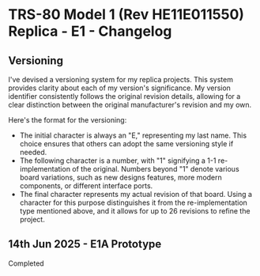 # TRS-80 Model 1 (Rev HE11E011550) Replica - E1 - Changelog

## Versioning

I've devised a versioning system for my replica projects. This system provides clarity about each of my version's significance. My version identifier consistently follows the original revision details, allowing for a clear distinction between the original manufacturer's revision and my own.

Here's the format for the versioning:

- The initial character is always an "E," representing my last name. This choice ensures that others can adopt the same versioning style if needed.
- The following character is a number, with "1" signifying a 1-1 re-implementation of the original. Numbers beyond "1" denote various board variations, such as new designs features, more modern components, or different interface ports.
- The final character represents my actual revision of that board. Using a character for this purpose distinguishes it from the re-implementation type mentioned above, and it allows for up to 26 revisions to refine the project.

## 14th Jun 2025 - E1A Prototype

Completed